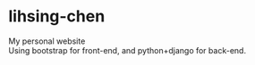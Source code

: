 # lihsing-chen
My personal website<br>
Using bootstrap for front-end, and python+django for back-end.
